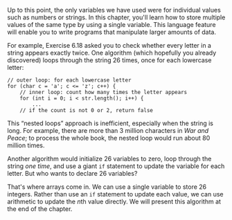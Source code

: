 Up to this point, the only variables we have used were for individual values such as numbers or strings. In this chapter, you'll learn how to store multiple values of the same type by using a single variable. This language feature will enable you to write programs that manipulate larger amounts of data.

For example, Exercise 6.18 asked you to check whether every letter in a string appears exactly twice. One algorithm (which hopefully you already discovered) loops through the string 26 times, once for each lowercase letter:

```code
// outer loop: for each lowercase letter
for (char c = 'a'; c <= 'z'; c++) {
    // inner loop: count how many times the letter appears
    for (int i = 0; i < str.length(); i++) {
        ...
    // if the count is not 0 or 2, return false
```

This “nested loops” approach is inefficient, especially when the string is long.  For example, there are more than 3 million characters in *War and Peace*; to process the whole book, the nested loop would run about 80 million times.

Another algorithm would initialize 26 variables to zero, loop through the string *one time*, and use a giant `if` statement to update the variable for each letter. But who wants to declare 26 variables?

That's where arrays come in. We can use a single variable to store 26 integers. Rather than use an `if` statement to update each value, we can use arithmetic to update the $n$th value directly. We will present this algorithm at the end of the chapter.